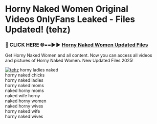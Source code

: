 # Horny Naked Women Original Videos 0nlyFans Leaked - Files Updated! (tehz)

<h3>🔴 CLICK HERE 🌐==►► <a href="https://tinyurl.com/yckcrads" rel="nofollow">Horny Naked Women Updated Files</a></h3>

Get Horny Naked Women and all content. Now you can access all videos and pictures of Horny Naked Women. New Updated Files 2025!

[![tehz](https://i.imgur.com/hpKpOFt.gif)](https://tinyurl.com/yckcrads)
horny ladies naked<br>
horny naked chicks<br>
horny naked ladies<br>
horny naked moms<br>
naked horny moms<br>
naked wife horny<br>
naked horny women<br>
naked horny wives<br>
horny naked wife<br>
horny naked wives